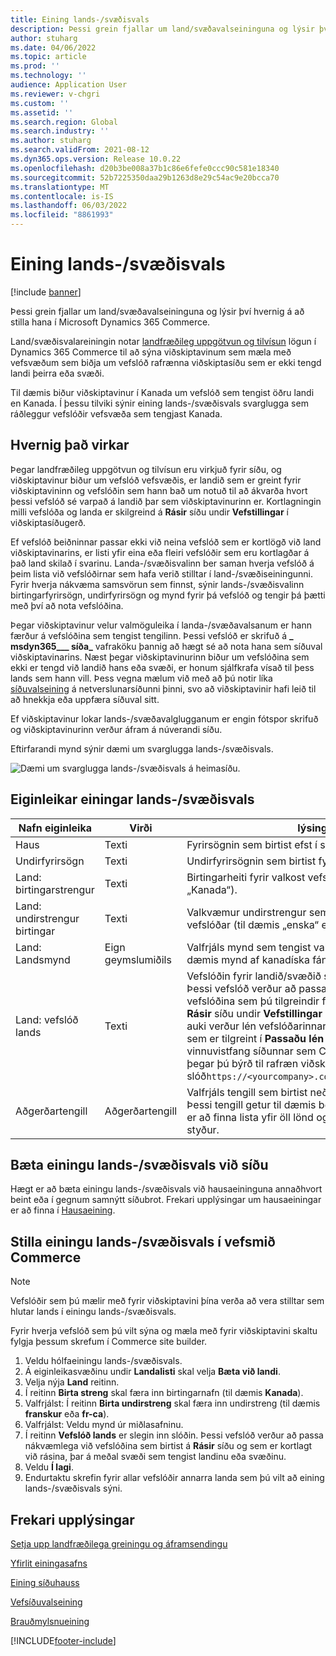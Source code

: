 ```yaml
---
title: Eining lands-/svæðisvals
description: Þessi grein fjallar um land/svæðavalseininguna og lýsir því hvernig á að stilla hana í Microsoft Dynamics 365 Commerce.
author: stuharg
ms.date: 04/06/2022
ms.topic: article
ms.prod: ''
ms.technology: ''
audience: Application User
ms.reviewer: v-chgri
ms.custom: ''
ms.assetid: ''
ms.search.region: Global
ms.search.industry: ''
ms.author: stuharg
ms.search.validFrom: 2021-08-12
ms.dyn365.ops.version: Release 10.0.22
ms.openlocfilehash: d20b3be008a37b1c86e6fefe0ccc90c581e18340
ms.sourcegitcommit: 52b7225350daa29b1263d8e29c54ac9e20bcca70
ms.translationtype: MT
ms.contentlocale: is-IS
ms.lasthandoff: 06/03/2022
ms.locfileid: "8861993"
---
```

# <a name="countryregion-picker-module"></a>Eining lands-/svæðisvals

[!include [banner](includes/banner.md)]

Þessi grein fjallar um land/svæðavalseininguna og lýsir því hvernig á að stilla hana í Microsoft Dynamics 365 Commerce.

Land/svæðisvalareiningin notar [landfræðileg uppgötvun og tilvísun](geo-detection-redirection.md) lögun í Dynamics 365 Commerce til að sýna viðskiptavinum sem mæla með vefsvæðum sem biðja um vefslóð rafrænna viðskiptasíðu sem er ekki tengd landi þeirra eða svæði.

Til dæmis biður viðskiptavinur í Kanada um vefslóð sem tengist öðru landi en Kanada. Í þessu tilviki sýnir eining lands-/svæðisvals svarglugga sem ráðleggur vefslóðir vefsvæða sem tengjast Kanada. 

## <a name="how-it-works"></a>Hvernig það virkar

Þegar landfræðileg uppgötvun og tilvísun eru virkjuð fyrir síðu, og viðskiptavinur biður um vefslóð vefsvæðis, er landið sem er greint fyrir viðskiptavininn og vefslóðin sem hann bað um notuð til að ákvarða hvort þessi vefslóð sé varpað á landið þar sem viðskiptavinurinn er. Kortlagningin milli vefslóða og landa er skilgreind á **Rásir** síðu undir **Vefstillingar** í viðskiptasíðugerð. 

Ef vefslóð beiðninnar passar ekki við neina vefslóð sem er kortlögð við land viðskiptavinarins, er listi yfir eina eða fleiri vefslóðir sem eru kortlagðar á það land skilað í svarinu. Landa-/svæðisvalinn ber saman hverja vefslóð á þeim lista við vefslóðirnar sem hafa verið stilltar í land-/svæðiseiningunni. Fyrir hverja nákvæma samsvörun sem finnst, sýnir lands-/svæðisvalinn birtingarfyrirsögn, undirfyrirsögn og mynd fyrir þá vefslóð og tengir þá þætti með því að nota vefslóðina.

Þegar viðskiptavinur velur valmöguleika í landa-/svæðavalsanum er hann færður á vefslóðina sem tengist tengilinn. Þessi vefslóð er skrifuð á **\_ msdyn365\_\_\_ síða\_** vafraköku þannig að hægt sé að nota hana sem síðuval viðskiptavinarins. Næst þegar viðskiptavinurinn biður um vefslóðina sem ekki er tengd við landið hans eða svæði, er honum sjálfkrafa vísað til þess lands sem hann vill. Þess vegna mælum við með að þú notir líka [síðuvalseining](site-selector.md) á netverslunarsíðunni þinni, svo að viðskiptavinir hafi leið til að hnekkja eða uppfæra síðuval sitt. 

Ef viðskiptavinur lokar lands-/svæðavalglugganum er engin fótspor skrifuð og viðskiptavinurinn verður áfram á núverandi síðu. 

Eftirfarandi mynd sýnir dæmi um svarglugga lands-/svæðisvals.

![Dæmi um svarglugga lands-/svæðisvals á heimasíðu.](./media/Geo_country-region-module-insitu.png)

## <a name="countryregion-picker-module-properties"></a>Eiginleikar einingar lands-/svæðisvals

| Nafn eiginleika              | Virði       | lýsing                                                  |
| -------------------------- | ----------- | ------------------------------------------------------------ |
| Haus                    | Texti        | Fyrirsögnin sem birtist efst í svarglugganum.       |
| Undirfyrirsögn                 | Texti        | Undirfyrirsögnin sem birtist fyrir neðan fyrirsögnina.               |
| Land: birtingarstrengur    | Texti        | Birtingarheiti fyrir valkost vefslóðar (til dæmis „Kanada“).   |
| Land: undirstrengur birtingar | Texti        | Valkvæmur undirstrengur sem birtist fyrir valkost vefslóðar (til dæmis „enska“ eða „franska“). |
| Land: Landsmynd     | Eign geymslumiðils | Valfrjáls mynd sem tengist valkosti vefslóðar (til dæmis mynd af kanadíska fánanum). |
| Land: vefslóð lands       | Texti        | Vefslóðin fyrir landið/svæðið sem verið er að stilla. Þessi vefslóð verður að passa nákvæmlega við vefslóðina sem þú tilgreindir fyrir þetta land/svæði á **Rásir** síðu undir **Vefstillingar** í viðskiptasíðugerð. Að auki verður lén vefslóðarinnar að vera sérsniðna lénið sem er tilgreint í **Passaðu lén** sviði á **Rásir** síðu, ekki vinnuvistfang síðunnar sem Commerce gefur upp þegar þú býrð til rafræn viðskiptaumhverfi (td slóð`https://<yourcompany>.commerce.dynamics.com/`). |
| Aðgerðartengill                | Aðgerðartengill | Valfrjáls tengill sem birtist neðst í svarglugganum. Þessi tengill getur til dæmis bent á innri síðu þar sem er að finna lista yfir öll lönd og svæði sem vefsvæðið styður. |

## <a name="add-a-countryregion-picker-module-to-a-page"></a>Bæta einingu lands-/svæðisvals við síðu

Hægt er að bæta einingu lands-/svæðisvals við hausaeininguna annaðhvort beint eða í gegnum samnýtt síðubrot. Frekari upplýsingar um hausaeiningar er að finna í [Hausaeining](author-header-module.md).

## <a name="configure-the-countryregion-picker-module-in-commerce-site-builder"></a>Stilla einingu lands-/svæðisvals í vefsmið Commerce

> [!NOTE]
> Vefslóðir sem þú mælir með fyrir viðskiptavini þína verða að vera stilltar sem hlutar lands í einingu lands-/svæðisvals.

Fyrir hverja vefslóð sem þú vilt sýna og mæla með fyrir viðskiptavini skaltu fylgja þessum skrefum í Commerce site builder.

1. Veldu hólfaeiningu lands-/svæðisvals.
1. Á eiginleikasvæðinu undir **Landalisti** skal velja **Bæta við landi**.
1. Velja nýja **Land** reitinn.
1. Í reitinn **Birta streng** skal færa inn birtingarnafn (til dæmis **Kanada**).
1. Valfrjálst: Í reitinn **Birta undirstreng** skal færa inn undirstreng (til dæmis **franskur** eða **fr-ca**).
1. Valfrjálst: Veldu mynd úr miðlasafninu.
1. Í reitinn **Vefslóð lands** er slegin inn slóðin. Þessi vefslóð verður að passa nákvæmlega við vefslóðina sem birtist á **Rásir** síðu og sem er kortlagt við rásina, þar á meðal svæði sem tengist landinu eða svæðinu. 
1. Veldu **Í lagi**.
1. Endurtaktu skrefin fyrir allar vefslóðir annarra landa sem þú vilt að eining lands-/svæðisvals sýni.

## <a name="additional-resources"></a>Frekari upplýsingar

[Setja upp landfræðilega greiningu og áframsendingu](geo-detection-redirection.md)

[Yfirlit einingasafns](starter-kit-overview.md)

[Eining síðuhauss](author-header-module.md)

[Vefsíðuvalseining](site-selector.md)

[Brauðmylsnueining](add-breadcrumb.md)

[!INCLUDE[footer-include](../includes/footer-banner.md)]

